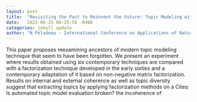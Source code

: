 ```yaml
---
layout: post
title:  "Revisiting the Past to Reinvent the Future: Topic Modeling with Single Mode Factorization"
date:   2022-06-25 08:25:58 -0400
categories: jekyll update
author: "N Peladeau - International Conference on Applications of Natural , 2022"
---
```

This paper proposes reexamining ancestors of modern topic modeling technique that seem to have been forgotten. We present an experiment where results obtained using six contemporary techniques are compared with a factorization technique developed in the early sixties and a contemporary adaptation of it based on non-negative matrix factorization. Results on internal and external coherence as well as topic diversity suggest that extracting topics by applying factorization methods on a 
Cites: Is automated topic model evaluation broken? the incoherence of